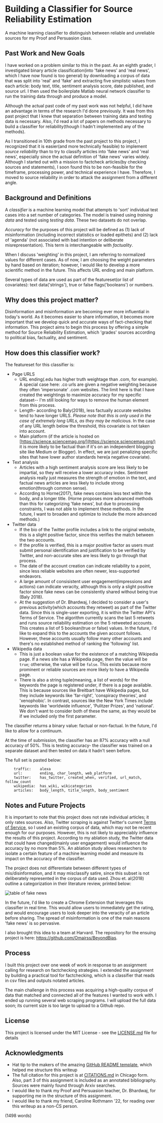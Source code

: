 # Building a Classifier for Source Reliability Estimation

A machine learning classifier to distinguish between reliable and unreliable sources for my Proof and Persuasion class.


## Past Work and New Goals
I have worked on a problem similar to this in the past. As an eighth grader, I investigated binary article classification(into 'fake news' and 'real news', which I have now found is too general) by downloading a corpus of data that was split into 'real' and 'fake' and extracting five simplistic values from each article: body text, title, sentiment analysis score, date published, and source url. I then used the boilerplate Matlab neural network classifier to run the training data through and produce a model.

Although the actual past code of my past work was not helpful, I did have an advantage in terms of the research I'd done previously. It was from this past project that I knew that separation between training data and testing data is necessary. Also, I'd read a lot of papers on methods necessary to build a classifier for reliability(though I hadn't implemented any of the methods). 

As I transitioned in 10th grade from the past project to this project, I recognized that it is easier(and more technically feasible) to implement _source reliability_ than to try to classify articles into 'fake news' and 'real news', especially since the actual definition of 'fake news' varies widely. Although I started out with a mission to factcheck articles(by checking sources and statements), I soon found this to be non-feasible for the timeframe, processing power, and technical experience I have. Therefore, I moved to source reliability in order to attack the assignment from a different angle.

## Background and Definitions

A _classifier_ is a machine learning model that attempts to 'sort' individual test cases into a set number of categories. The model is trained using _training data_ and tested using _testing data_. These two datasets do not overlap.

_Accuracy_ for the purposes of this project will be defined as (1) lack of misinformation (including incorrect statistics or loaded epithets) and (2) lack of 'agenda' (not associated with bad intention or deliberate misrepresentation). This term is interchangeable with _factuality_.

When I discuss 'weighting' in this project, I am referring to normalized values for different cases. As of now, I am choosing the weight parameters by hand based on iteration; however, I would like to develop a more scientific method in the future. This affects URL ending and main platform.

Several types of data are used as part of the featureset(or list of covariates): text data('strings'), true or false flags('booleans') or numbers. 
## Why does this project matter?

Disinformation and misinformation are becoming ever more influential in today's world. As it becomes easier to share information, it becomes more important that we develop quick and accurate ways of fact-checking that information. This project aims to begin this process by offering a simple method for Source Reliability Estimation, which 'grades' sources according to political bias, factuality, and sentiment. 

## How does this classifier work?

The featureset for this classifier is: 
* Page URLS
  - URL ending(.edu has higher truth weightage than .com, for example). A special case here: .co urls are given a negative weighting because they often 'impersonate' .com websites. The limit here is that I have created the weightings to maximize accuracy for my specific dataset-- I'm still looking for ways to remove the human element from this process.
  - Length- according to Baly(2018), less factually accurate websites tend to have longer URLS. _Please note that this is only used in the case of extremely long URLs, as they may be malicious._ In the case of any URL length below the threshold, this covariate is not taken into account. 
  - Main platform (if the article is hosted on [https://science.sciencemag.org/](https://science.sciencemag.org/) it is more likely to be factual than if it's on an independent blogging site like Medium or Blogger). In effect, we are just penalizing specific sites that have lower author standards here(a negative covariate). 
* Text analysis
  - Articles with a high sentiment analysis score are less likely to be impartial, so they will receive a lower accuracy index. Sentiment analysis really just measures the strength of emotion in the text, and factual news articles are less likely to include strong emotion(through common sense).
  - According to Horne(2017), fake news contains less text within the body, and a longer title. (Horne proposes more advanced methods than this for categorizing 'fake news', but due to processing constraints, I was not able to implement these methods. In the future, I want to broaden and optimize to include the more advanced methods.)
* Twitter data
  - If the bio of the Twitter profile includes a link to the original website, this is a slight positive factor, since this verifies the match between the two accounts. 
  - If the profile is verified, this is a major positive factor as users must submit personal identification and justification to be verified by Twitter, and non-accurate sites are less likely to go through that process.
  - The date of the account creation can indicate reliability to a point, since less reliable websites are often newer, less-supported endeavors.
  - A large amount of consisistent user engagement(impressions and actions) can indicate veracity, although this is only a slight positive factor since fake news can be consistently shared without being true (Baly 2018).
  - At the suggestion of Dr. Bhardwaj, I decided to consider a user's previous activity(which accounts they retweet) as part of the Twitter data. Since this is single-user exporting, it is within the Twitter API's Terms of Service. The algorithm currently scans the last 5 retweets and runs source reliability estimation on the 5 retweeted accounts. This creates a list of 5 boolean(true or false) values. In the future, I'd like to expand this to the accounts the given account follows. However, these accounts usually follow many other accounts and there's no established method of ranking the 'following' list. 
* Wikipedia data
  - This is just a boolean value for the existence of a matching Wikipedia page. If a news site has a Wikipedia page, then the value will be `true`; otherwise, the value will be `false`. This exists because more prominent or reliable sources are more likely to have a Wikipedia page.
  - There is also a string tuple(meaning, a list of words) for the keywords the page is registered under, if there is a page available. This is because sources like Breitbart have Wikipedia pages, but they include keywords like 'far-right', 'conspiracy theories', and 'xenophobic'. In contrast, sources like the New York Times include keywords like 'worldwide influence', 'Pulitzer Prizes', and 'national'. We don't want to consider both of these the same, as they would be if we included only the first parameter. 


The classifier returns a binary value: factual or non-factual. In the future, I'd like to allow for a continuum. 

At the time of submission, the classifier has an 87% accuracy with a null accuracy of 50%. This is testing accuracy- the classifier was trained on a separate dataset and then tested on data it hadn't seen before.

The full set is pasted below:

```
    traffic:    alexa
    url:        ending, char_length, web_platform
    twitter:    has_twitter, created_when, verified, url_match, follow_count
    wikipedia:  has_wiki, wikicategories
    articles:   body_length, title_length, body_sentiment
```

## Notes and Future Projects

It is important to note that this project does not rate individual articles; it only rates sources. Also, Twitter scraping is against Twitter's current [Terms of Service](https://twitter.com/en/tos), so I used an existing corpus of data, which may not be recent enough for our purposes. However, this is not likely to appreciably influence the results of this project. According to my ablation study, the Twitter data that could have changed(mainly user engagement) would influence the accuracy by no more than 5%. An ablation study allows researchers to isolate a certain feature of a machine learning model and measure its impact on the accuracy of the classifier.

The project does not differentiate between different types of mis/disinformation, and it may misclassify satire, since this subset is not deliberately represented in the corpus of data used. Zhou et. al(2018) outline a categorization in their literature review, printed below:

![table of fake news](Zhou_categorization.png)

In the future, I'd like to create a Chrome Extension that leverages this classifier in real time. This would allow users to immediately get the rating, and would encourage users to look deeper into the veracity of an article before sharing. The spread of misinformation is one of the main reasons 'fake news' is so pervasive.


I also brought this idea to a team at Harvard. The repository for the ensuing project is here: https://github.com/Omairss/BeyondBias.

## Process

I built this project over one week of work in response to an assignment calling for research on factchecking strategies. I extended the assignment by building a practical tool for factchecking, which is a classifier that reads in csv files and outputs notated articles. 

The main challenge in this process was acquiring a high-quality corpus of data that matched and connected all of the features I wanted to work with. I ended up running several web scraping programs. I will upload the full data soon; its current size is too large to upload to a Github repo.

## License

This project is licensed under the MIT License - see the [LICENSE.md](LICENSE.md) file for details

## Acknowledgments

* Hat tip to the makers of the amazing [GitHub README template](https://gist.githubusercontent.com/PurpleBooth/109311bb0361f32d87a2/raw/8254b53ab8dcb18afc64287aaddd9e5b6059f880/README-Template.md), which helped me structure this writeup
* The full citation for this project is at [CITATIONS.md](CITATIONS.md) in Chicago form. Also, part 3 of this assignment is included as an annotated bibliography. Sources were mainly found through Arxiv searches.
* I would like to thank my Proof and Persuasion teacher, Dr. Bhardwaj, for supporting me in the structure of this assignment. 
* I would like to thank my friend, Caroline Rothmann '22, for reading over this writeup as a non-CS person.

(1498 words)
